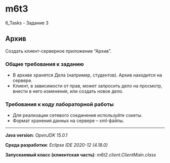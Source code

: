 # m6t3

6_Tasks - Задание 3

## Архив

Создать клиент-серверное приложение “Архив”.

### Общие требования к заданию

* В архиве хранятся Дела (например, студентов). Архив находится на сервере.
* Клиент, в зависимости от прав, может запросить дело на просмотр, внести в него изменения, или создать новое дело.

### Требования к коду лабораторной работы

* Для реализации сетевого соединения используйте сокеты.
* Формат хранения данных на сервере – xml-файлы.

---

**Java version**: *OpenJDK 15.0.1*

**Среда разработки**: *Eclipse IDE 2020-12 (4.18.0)*

**Запускаемый класс (клиентская часть)**: *m6t2.client.ClientMain.class*

